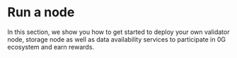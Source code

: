 # Run a node

In this section, we show you how to get started to deploy your own validator node, storage node as well as data availability services to participate in 0G ecosystem and earn rewards.
